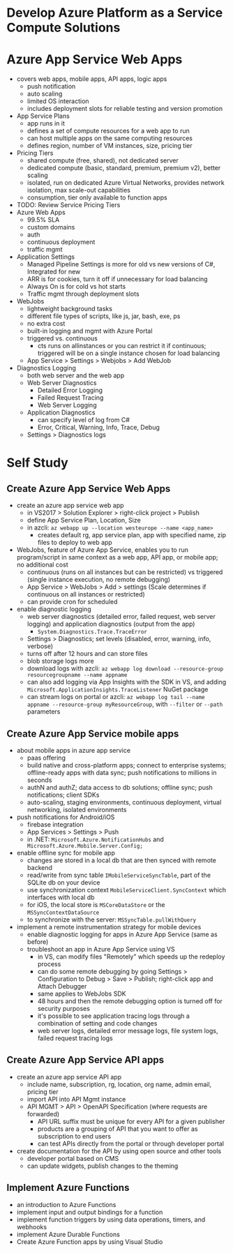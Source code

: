 # Develop Azure Platform as a Service Compute Solutions

# Azure App Service Web Apps

- covers web apps, mobile apps, API apps, logic apps
  - push notification
  - auto scaling
  - limited OS interaction
  - includes deployment slots for reliable testing and version promotion
- App Service Plans
  - app runs in it
  - defines a set of compute resources for a web app to run
  - can host multiple apps on the same computing resources
  - defines region, number of VM instances, size, pricing tier
- Pricing Tiers
  - shared compute (free, shared), not dedicated server
  - dedicated compute (basic, standard, premium, premium v2), better scaling
  - isolated, run on dedicated Azure Virtual Networks, provides network isolation, max scale-out capabilities
  - consumption, tier only available to function apps
- TODO: Review Service Pricing Tiers
- Azure Web Apps
  - 99.5% SLA
  - custom domains
  - auth
  - continuous deployment
  - traffic mgmt
- Application Settings
  - Managed Pipeline Settings is more for old vs new versions of C#, Integrated for new
  - ARR is for cookies, turn it off if unnecessary for load balancing
  - Always On is for cold vs hot starts
  - Traffic mgmt through deployment slots
- WebJobs
  - lightweight background tasks
  - different file types of scripts, like js, jar, bash, exe, ps
  - no extra cost
  - built-in logging and mgmt with Azure Portal
  - triggered vs. continuous
    - cts runs on allinstances or you can restrict it if continuous; triggered will be on a single instance chosen for load balancing
  - App Service > Settings > Webjobs > Add WebJob
- Diagnostics Logging
  - both web server and the web app
  - Web Server Diagnostics
    - Detailed Error Logging
    - Failed Request Tracing
    - Web Server Logging
  - Application Diagnostics
    - can specify level of log from C#
    - Error, Critical, Warning, Info, Trace, Debug
  - Settings > Diagnostics logs

# Self Study

## Create Azure App Service Web Apps
- create an azure app service web app
  - in VS2017 > Solution Explorer > right-click project > Publish
  - define App Service Plan, Location, Size
  - in azcli: `az webapp up --location westeurope --name <app_name>`
    - creates default rg, app service plan, app with specified name, zip files to deploy to web app
- WebJobs, feature of Azure App Service, enables you to run program/script in same context as a web app, API app, or mobile app; no additional cost
  - continuous (runs on all instances but can be restricted) vs triggered (single instance execution, no remote debugging)
  - App Service > WebJobs > Add > settings (Scale determines if continuous on all instances or restricted)
  - can provide cron for scheduled
- enable diagnostic logging
  - web server diagnostics (detailed error, failed request, web server logging) and application diagnostics (output from the app)
    - `System.Diagnostics.Trace.TraceError`
  - Settings > Diagnostics; set levels (disabled, error, warning, info, verbose)
  - turns off after 12 hours and can store files
  - blob storage logs more
  - download logs with azcli: `az webapp log download --resource-group resourcegroupname --name appname`
  - can also add logging via App Insights with the SDK in VS, and adding `Microsoft.ApplicationInsights.TraceListener` NuGet package
  - can stream logs on portal or azcli: `az webapp log tail --name appname --resource-group myResourceGroup`, with `--filter` or `--path` parameters

## Create Azure App Service mobile apps
- about mobile apps in azure app service
  - paas offering
  - build native and cross-platform apps; connect to enterprise systems; offline-ready apps with data sync; push notifications to millions in seconds
  - authN and authZ; data access to db solutions; offline sync; push notifications; client SDKs
  - auto-scaling, staging environments, continuous deployment, virtual networking, isolated environments
- push notifications for Android/iOS
  - firebase integration
  - App Services > Settings > Push
  - in .NET: `Microsoft.Azure.NotificationHubs` and ` Microsoft.Azure.Mobile.Server.Config;`
- enable offline sync for mobile app
  - changes are stored in a local db that are then synced with remote backend
  - read/write from sync table `IMobileServiceSyncTable`, part of the SQLite db on your device
  - use synchronization context `MobileServiceClient.SyncContext` which interfaces with local db
  - for iOS, the local store is `MSCoreDataStore` or the `MSSyncContextDataSource`
  - to synchronize with the server: `MSSyncTable.pullWithQuery`
- implement a remote instrumentation strategy for mobile devices
  - enable diagnostic logging for apps in Azure App Service (same as before)
  - troubleshoot an app in Azure App Service using VS
    - in VS, can modify files "Remotely" which speeds up the redeploy process
    - can do some remote debugging by going Settings > Configuration to Debug > Save > Publish; right-click app and Attach Debugger
    - same applies to WebJobs SDK
    - 48 hours and then the remote debugging option is turned off for security purposes
    - it's possible to see application tracing logs through a combination of setting and code changes
    - web server logs, detailed error message logs, file system logs, failed request tracing logs

## Create Azure App Service API apps
- create an azure app service API app
  - include name, subscription, rg, location, org name, admin email, pricing tier
  - import API into API Mgmt instance
  - API MGMT > API > OpenAPI Specification (where requests are forwarded)
    - API URL suffix must be unique for every API for a given publisher
    - products are a grouping of API that you want to offer as subscription to end users
    - can test APIs directly from the portal or through developer portal
- create documentation for the API by using open source and other tools
  - developer portal based on CMS
  - can update widgets, publish changes to the theming

## Implement Azure Functions
- an introduction to Azure Functions
- implement input and output bindings for a function
- implement function triggers by using data operations, timers, and webhooks
- implement Azure Durable Functions
- Create Azure Function apps by using Visual Studio